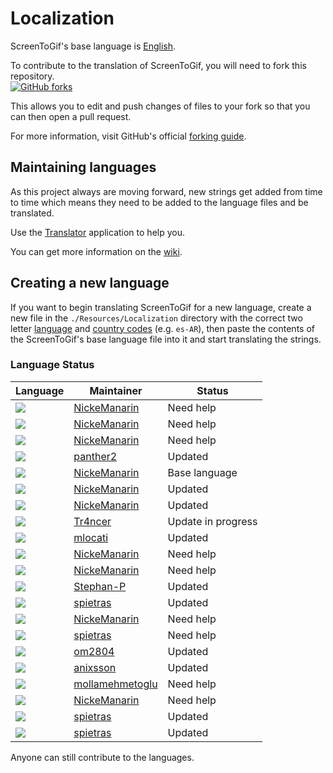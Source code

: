 # Localization
ScreenToGif's base language is [English](https://github.com/NickeManarin/ScreenToGif/blob/master/ScreenToGif/Resources/Localization/StringResources.en.xaml).<br/>

To contribute to the translation of ScreenToGif, you will need to fork this repository.<br/>
[![GitHub forks](https://img.shields.io/github/forks/badges/shields.svg?style=social&label=Fork)](https://github.com/NickeManarin/ScreenToGif)

This allows you to edit and push changes of files to your fork so that you can then open a pull request.<br/>

For more information, visit GitHub's official [forking guide](https://guides.github.com/activities/forking/).

## Maintaining languages
As this project always are moving forward, new strings get added from time to time which means they need to be added to the language files and be translated. 

Use the [Translator](https://github.com/NickeManarin/ScreenToGif/tree/master/Other/Translator) application to help you.

You can get more information on the [wiki](https://github.com/NickeManarin/ScreenToGif/wiki/Localization).

## Creating a new language
If you want to begin translating ScreenToGif for a new language, create a new file in the ``./Resources/Localization`` directory with the correct two letter [language](https://en.wikipedia.org/wiki/List_of_ISO_639-1_codes#Partial_ISO_639_table) and [country codes](https://en.wikipedia.org/wiki/ISO_3166-1_alpha-2#Decoding_table) (e.g. `es-AR`), then paste the contents of the ScreenToGif's base language file into it and start translating the strings.

### Language Status

| Language | Maintainer | Status |
| -------- | ---------- | ----------- | 
| [![](https://img.shields.io/badge/ar-maintained-orange.svg)](https://github.com/NickeManarin/ScreenToGif/blob/master/ScreenToGif/Resources/Localization/StringResources.ar.xaml) | [NickeManarin](https://github.com/NickeManarin)          | Need help | 
| [![](https://img.shields.io/badge/cs-maintained-yellow.svg)](https://github.com/NickeManarin/ScreenToGif/blob/master/ScreenToGif/Resources/Localization/StringResources.cs.xaml) | [NickeManarin](https://github.com/NickeManarin)          | Need help | 
| [![](https://img.shields.io/badge/da-maintained-yellow.svg)](https://github.com/NickeManarin/ScreenToGif/blob/master/ScreenToGif/Resources/Localization/StringResources.da.xaml) | [NickeManarin](https://github.com/NickeManarin)          | Need help | 
| [![](https://img.shields.io/badge/de-maintained-green.svg)](https://github.com/NickeManarin/ScreenToGif/blob/master/ScreenToGif/Resources/Localization/StringResources.de.xaml) | [panther2](https://github.com/panther2)          | Updated | 
| [![](https://img.shields.io/badge/en-maintained-brightgreen.svg)](https://github.com/NickeManarin/ScreenToGif/blob/master/ScreenToGif/Resources/Localization/StringResources.en.xaml) | [NickeManarin](https://github.com/NickeManarin)          | Base language | 
| [![](https://img.shields.io/badge/es--AR-maintained-brightgreen.svg)](https://github.com/NickeManarin/ScreenToGif/blob/master/ScreenToGif/Resources/Localization/StringResources.es-AR.xaml) | [NickeManarin](https://github.com/NickeManarin)          | Updated | 
| [![](https://img.shields.io/badge/es-maintained-green.svg)](https://github.com/NickeManarin/ScreenToGif/blob/master/ScreenToGif/Resources/Localization/StringResources.es.xaml) | [NickeManarin](https://github.com/NickeManarin)          | Updated | 
| [![](https://img.shields.io/badge/fr-maintained-yellow.svg)](https://github.com/NickeManarin/ScreenToGif/blob/master/ScreenToGif/Resources/Localization/StringResources.fr.xaml) | [Tr4ncer](https://github.com/Tr4ncer)          | Update in progress | 
| [![](https://img.shields.io/badge/it-maintained-green.svg)](https://github.com/NickeManarin/ScreenToGif/blob/master/ScreenToGif/Resources/Localization/StringResources.it.xaml) | [mlocati](https://github.com/mlocati)          | Updated | 
| [![](https://img.shields.io/badge/ja-maintained-yellow.svg)](https://github.com/NickeManarin/ScreenToGif/blob/master/ScreenToGif/Resources/Localization/StringResources.ja.xaml) | [NickeManarin](https://github.com/NickeManarin)          | Need help | 
| [![](https://img.shields.io/badge/ko-maintained-orange.svg)](https://github.com/NickeManarin/ScreenToGif/blob/master/ScreenToGif/Resources/Localization/StringResources.ko.xaml) | [NickeManarin](https://github.com/NickeManarin)          | Need help | 
| [![](https://img.shields.io/badge/nl-maintained-yellow.svg)](https://github.com/NickeManarin/ScreenToGif/blob/master/ScreenToGif/Resources/Localization/StringResources.nl.xaml) | [Stephan-P](https://github.com/Stephan-P)          | Updated | 
| [![](https://img.shields.io/badge/pl-maintained-yellow.svg)](https://github.com/NickeManarin/ScreenToGif/blob/master/ScreenToGif/Resources/Localization/StringResources.pl.xaml) | [spietras](https://github.com/spietras)          | Updated | 
| [![](https://img.shields.io/badge/pt--PT-maintained-yellow.svg)](https://github.com/NickeManarin/ScreenToGif/blob/master/ScreenToGif/Resources/Localization/StringResources.pt-PT.xaml) | [NickeManarin](https://github.com/NickeManarin)          | Need help | 
| [![](https://img.shields.io/badge/pt-maintained-yellow.svg)](https://github.com/NickeManarin/ScreenToGif/blob/master/ScreenToGif/Resources/Localization/StringResources.pt.xaml) | [spietras](https://github.com/spietras)          | Need help | 
| [![](https://img.shields.io/badge/ru-maintained-yellow.svg)](https://github.com/NickeManarin/ScreenToGif/blob/master/ScreenToGif/Resources/Localization/StringResources.ru.xaml) | [om2804](https://github.com/om2804)          | Updated | 
| [![](https://img.shields.io/badge/sv-maintained-yellow.svg)](https://github.com/NickeManarin/ScreenToGif/blob/master/ScreenToGif/Resources/Localization/StringResources.sv.xaml) | [anixsson](https://github.com/anixsson)          | Updated | 
| [![](https://img.shields.io/badge/tr-maintained-orange.svg)](https://github.com/NickeManarin/ScreenToGif/blob/master/ScreenToGif/Resources/Localization/StringResources.tr.xaml) | [mollamehmetoglu](https://github.com/mollamehmetoglu)          | Need help | 
| [![](https://img.shields.io/badge/uk-maintained-orange.svg)](https://github.com/NickeManarin/ScreenToGif/blob/master/ScreenToGif/Resources/Localization/StringResources.uk.xaml) | [NickeManarin](https://github.com/NickeManarin)          | Need help | 
| [![](https://img.shields.io/badge/zh--Hant-maintained-yellow.svg)](https://github.com/NickeManarin/ScreenToGif/blob/master/ScreenToGif/Resources/Localization/StringResources.zh--Hant.xaml) | [spietras](https://github.com/spietras)          | Updated | 
| [![](https://img.shields.io/badge/zh-maintained-yellow.svg)](https://github.com/NickeManarin/ScreenToGif/blob/master/ScreenToGif/Resources/Localization/StringResources.zh.xaml) | [spietras](https://github.com/spietras)          | Updated | 

Anyone can still contribute to the languages. 
